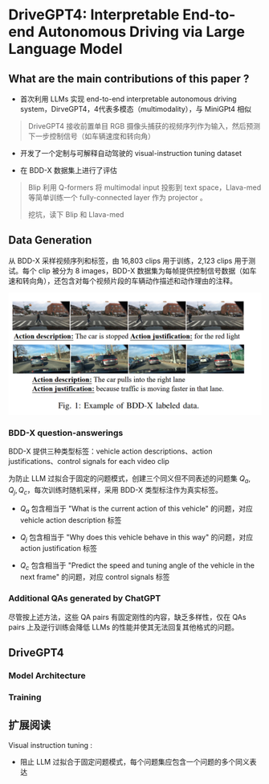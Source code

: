 # DriveGPT4: Interpretable End-to-end  Autonomous Driving via Large Language Model

## What are the main contributions of this paper ?

- 首次利用 LLMs 实现 end-to-end interpretable autonomous driving system，DirveGPT4，4代表多模态（multimodality），与 MiniGPt4 相似

> DriveGPT4 接收前置单目 RGB 摄像头捕获的视频序列作为输入，然后预测下一步控制信号（如车辆速度和转向角）

- 开发了一个定制与可解释自动驾驶的 visual-instruction tuning dataset

- 在 BDD-X 数据集上进行了评估

> Blip 利用 Q-formers 将 multimodal input 投影到 text space，Llava-med 等简单训练一个 fully-connected layer 作为 projector 。
>
> 挖坑，读下 Blip 和 Llava-med
> 

## Data Generation

从 BDD-X 采样视频序列和标签，由 16,803 clips 用于训练，2,123 clips 用于测试。每个 clip 被分为 8 images，BDD-X 数据集为每帧提供控制信号数据（如车速和转向角），还包含对每个视频片段的车辆动作描述和动作理由的注释。

![BDD-X_labeled_data](./pictures/BDD-X_labeled_data.png)

### BDD-X question-answerings

BDD-X 提供三种类型标签：vehicle action descriptions、action justifications、control signals for each video clip

为防止 LLM 过拟合于固定的问题模式，创建三个同义但不同表述的问题集 $Q_a , Q_j , Q_c$，每次训练时随机采样，采用 BDD-X 类型标注作为真实标签。

- $Q_a$ 包含相当于 "What is the current action of this vehicle" 的问题，对应 vehicle action description 标签 

- $Q_j$ 包含相当于 "Why does this vehicle behave in this way" 的问题，对应 action justification 标签

- $Q_c$ 包含相当于 "Predict the speed and tuning angle of the vehicle in the next frame" 的问题，对应 control signals 标签

### Additional QAs generated by ChatGPT

尽管按上述方法，这些 QA pairs 有固定刚性的内容，缺乏多样性，仅在 QAs pairs 上及逆行训练会降低 LLMs 的性能并使其无法回复其他格式的问题。


## DriveGPT4

### Model Architecture  



### Training 


## 扩展阅读

Visual instruction tuning :

- 阻止 LLM 过拟合于固定问题模式，每个问题集应包含一个问题的多个同义表达

